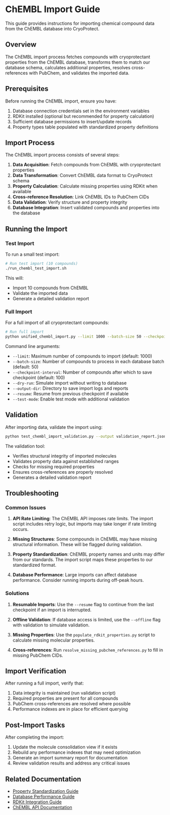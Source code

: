 # ChEMBL Import Guide

This guide provides instructions for importing chemical compound data from the ChEMBL database into CryoProtect.

## Overview

The ChEMBL import process fetches compounds with cryoprotectant properties from the ChEMBL database, transforms them to match our database schema, calculates additional properties, resolves cross-references with PubChem, and validates the imported data.

## Prerequisites

Before running the ChEMBL import, ensure you have:

1. Database connection credentials set in the environment variables
2. RDKit installed (optional but recommended for property calculation)
3. Sufficient database permissions to insert/update records
4. Property types table populated with standardized property definitions

## Import Process

The ChEMBL import process consists of several steps:

1. **Data Acquisition**: Fetch compounds from ChEMBL with cryoprotectant properties
2. **Data Transformation**: Convert ChEMBL data format to CryoProtect schema
3. **Property Calculation**: Calculate missing properties using RDKit when available
4. **Cross-reference Resolution**: Link ChEMBL IDs to PubChem CIDs
5. **Data Validation**: Verify structure and property integrity
6. **Database Integration**: Insert validated compounds and properties into the database

## Running the Import

### Test Import

To run a small test import:

```bash
# Run test import (10 compounds)
./run_chembl_test_import.sh
```

This will:
- Import 10 compounds from ChEMBL
- Validate the imported data
- Generate a detailed validation report

### Full Import

For a full import of all cryoprotectant compounds:

```bash
# Run full import
python unified_chembl_import.py --limit 1000 --batch-size 50 --checkpoint-interval 100
```

Command line arguments:

- `--limit`: Maximum number of compounds to import (default: 1000)
- `--batch-size`: Number of compounds to process in each database batch (default: 50)
- `--checkpoint-interval`: Number of compounds after which to save checkpoint (default: 100)
- `--dry-run`: Simulate import without writing to database
- `--output-dir`: Directory to save import logs and reports
- `--resume`: Resume from previous checkpoint if available
- `--test-mode`: Enable test mode with additional validation

## Validation

After importing data, validate the import using:

```bash
python test_chembl_import_validation.py --output validation_report.json
```

The validation tool:
- Verifies structural integrity of imported molecules
- Validates property data against established ranges
- Checks for missing required properties
- Ensures cross-references are properly resolved
- Generates a detailed validation report

## Troubleshooting

### Common Issues

1. **API Rate Limiting**: The ChEMBL API imposes rate limits. The import script includes retry logic, but imports may take longer if rate limiting occurs.

2. **Missing Structures**: Some compounds in ChEMBL may have missing structural information. These will be flagged during validation.

3. **Property Standardization**: ChEMBL property names and units may differ from our standards. The import script maps these properties to our standardized format.

4. **Database Performance**: Large imports can affect database performance. Consider running imports during off-peak hours.

### Solutions

1. **Resumable Imports**: Use the `--resume` flag to continue from the last checkpoint if an import is interrupted.

2. **Offline Validation**: If database access is limited, use the `--offline` flag with validation to simulate validation.

3. **Missing Properties**: Use the `populate_rdkit_properties.py` script to calculate missing molecular properties.

4. **Cross-references**: Run `resolve_missing_pubchem_references.py` to fill in missing PubChem CIDs.

## Import Verification

After running a full import, verify that:

1. Data integrity is maintained (run validation script)
2. Required properties are present for all compounds
3. PubChem cross-references are resolved where possible
4. Performance indexes are in place for efficient querying

## Post-Import Tasks

After completing the import:

1. Update the molecule consolidation view if it exists
2. Rebuild any performance indexes that may need optimization
3. Generate an import summary report for documentation
4. Review validation results and address any critical issues

## Related Documentation

- [Property Standardization Guide](PROPERTY_STANDARDIZATION_GUIDE.md)
- [Database Performance Guide](DATABASE_PERFORMANCE_GUIDE.md)
- [RDKit Integration Guide](../RDKIT_INTEGRATION_GUIDE.md)
- [ChEMBL API Documentation](https://chembl.gitbook.io/chembl-interface-documentation/web-services)